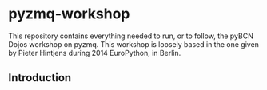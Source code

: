 # pyzmq-workshop

This repository contains everything needed to run, or to follow, the pyBCN Dojos workshop on pyzmq.
This workshop is loosely based in the one given by Pieter Hintjens during 2014 EuroPython, in Berlin.

## Introduction


